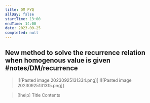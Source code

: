 ```yaml
---
title: DM PYQ
allDay: false
startTime: 13:00
endTime: 14:00
date: 2023-09-25
completed: null
---
```




## New method to solve the recurrence relation when homogenous value is given #notes/DM/recurrence
> ![[Pasted image 20230925131334.png]]
> ![[Pasted image 20230925131315.png]]


> [!help] Title
> Contents
